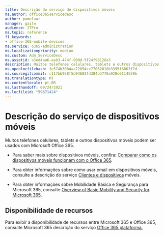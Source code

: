 ```yaml
---
title: Descrição do serviço de dispositivos móveis
ms.author: office365servicedesc
author: pamelaar
manager: gailw
audience: ITPro
ms.topic: reference
f1_keywords:
- office-365-mobile-devices
ms.service: o365-administration
ms.localizationpriority: medium
ms.custom: Adm_ServiceDesc
ms.assetid: a3ed4aa6-aab3-474f-909d-5f24f98128a3
description: Muitos telefones celulares, tablets e outros dispositivos móveis podem ser usados com Microsoft Office 365.
ms.openlocfilehash: fe574b3004aa72854ce77062018b3395f6803f7d
ms.sourcegitcommit: c117bb958f5b94682fd384b4770a920c6114559b
ms.translationtype: MT
ms.contentlocale: pt-BR
ms.lasthandoff: 09/24/2021
ms.locfileid: "59671424"
---
```

# <a name="mobile-devices-service-description"></a>Descrição do serviço de dispositivos móveis

Muitos telefones celulares, tablets e outros dispositivos móveis podem ser usados com Microsoft Office 365. 
  
- Para saber mais sobre dispositivos móveis, confira: [Comparar como os dispositivos móveis funcionam com o Office 365](https://go.microsoft.com/fwlink/p/?LinkId=282337).
    
- Para obter informações sobre como usar email em dispositivos móveis, consulte a descrição do serviço [Clientes e dispositivos](../exchange-online-service-description/clients-and-mobile-devices.md) móveis. 
    
- Para obter informações sobre Mobilidade Básica e Segurança para Microsoft 365, consulte [Overview of Basic Mobility and Security for Microsoft 365](/microsoft-365/admin/basic-mobility-security/overview).
    
## <a name="feature-availability"></a>Disponibilidade de recursos

Para exibir a disponibilidade de recursos entre Microsoft 365 e Office 365, consulte Microsoft 365 descrição do serviço [Office 365 plataforma.](office-365-platform-service-description.md)
